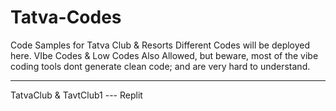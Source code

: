 # Tatva-Codes
Code Samples for Tatva Club &amp; Resorts
Different Codes will be deployed here.
VIbe Codes & Low Codes Also Allowed, but beware, most of the vibe coding tools dont generate clean code; and are very hard to understand.


-------------------------------------------------------
TatvaClub & TavtClub1 --- Replit
